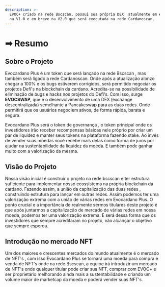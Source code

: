 ```yaml
---
description: >-
  EVOC+ criado na rede Bscscan, possui sua própria DEX  atualmente em execução
  na V1.0 e em breve na V2.0 que será executada na rede Cardanoscan.
---
```


# ➡ Resumo

## Sobre o Projeto

Evocardano Plus é um token que será lançado na rede Bscscan , mas também será ligado a rede Cardanoscan. Onde após a atualização alonzo chegar a 100% e os bugs estiverem corrigidos, será permitido negociar os projetos Defi's na blockchain da cardano. Acredita-se na possibilidade de eliminação de bugs e hacks nos projetos do Defi's. Com isso, surge **EVOCSWAP**, que é o desenvolvimento de uma DEX (exchange descentralizada) semelhante a Pancakeswap  para as duas redes. Onde permitirá que os usuários negociem ativos, de forma rápida, barata e segura.

Evocardano Plus será o token de governança , o token principal onde os investidores irão receber recompensas básicas nele próprio por criar um par de liquidez e manter seus tokens na plataforma fazendo stake. Ao invés de vender suas moedas você recebe mais delas como forma de juros por ajudar na sustentabilidade da liquidez da moeda. E também pode ganhar muito com a valorização da mesma.

## Visão do Projeto

Nossa visão inicial é construir o projeto na rede bscscan e ter estrutura suficiente para implementar nosso ecossistema na própria blockchain da cardano. Fazendo assim, a união da capitalização das duas redes , construindo estrutura para lançar em outras redes. Assim podemos ter uma valorização extrema com a união de várias redes em Evocardano Plus. O ponto crucial e a importância de realmente sermos titulares deste projeto é que após juntarmos a capitalização de mercado de várias redes em nossa moeda, podemos ter uma valorização extrema. E será dessa forma que os investidores que sempre acreditaram no projeto, vão alcançar o objetivo que sempre esperou.

## Introdução no mercado NFT

Um dos maiores e crescentes mercados do mundo atualmente é o mercado de NFT's , com isso Evocardano Plus se tornará uma moeda para compra e venda de NFT's onde na rede Bscscan, a equipe irá introduzir um mercado de NFT's onde qualquer titular pode criar sua NFT, comprar com EVOC+ e ser proprietário melhorando ainda mais a sustentabilidade e criando um volume maior de marketcap da moeda e poderá vender suas NFT's.
